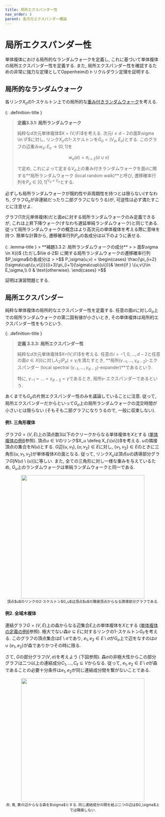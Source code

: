 ```yaml
---
title: 局所エクスパンダー性
nav_order: 3
parent: 高次元エクスパンダー概論
---
```


# 局所エクスパンダー性
単体複体における局所的なランダムウォークを定義し, これに基づいて単体複体の局所エクスパンダー性を定義する. また, 局所エクスパンダー性を確認するための非常に強力な定理としてOppenheimのトリクルダウン定理を証明する.

## 局所的なランダムウォーク
各リンク$X_\sigma$の$1$-スケルトン上での局所的な[重み付きランダムウォーク]({{site.baseurl}}/docs/chap1/random_walk_on_graph#重み付きグラフ上のランダムウォーク)を考える.

{: .definition-title }
> **定義3.3.1: 局所ランダムウォーク**
>
> 純粋な$d$次元単体複体$X = (V,\F)$を考える. 次元$i \le d-2$の面$\sigma \in \F$に対し, リンク$X_\sigma$の$1$-スケルトンを$G_\sigma = (V_\sigma,E_\sigma)$とする. このグラフの辺重み$w_\sigma\colon E_\sigma \to [0,1]$を
>
>$$
w_\sigma(e) = \pi_{i+2}(\sigma\cup e)
>$$
>
>で定め, これによって定まる$V_\sigma$上の重み付きランダムウォークを面$\sigma$に関する**局所ランダムウォーク (local random walk)**と呼び, 遷移確率行列を$P_\sigma\in [0,1]^{V_\sigma\times V_\sigma}$とする.

必ずしも局所ランダムウォークが既約性や非周期性を持つとは限らない(すなわち, グラフ$G_\sigma$が非連結だったり二部グラフになりうる)が, 可逆性は必ず満たすことに注意せよ.

グラフ($1$次元単体複体)だと面$\emptyset$に対する局所ランダムウォークのみ定義できるが, これは上昇下降ウォーク(すなわち遅延単純ランダムウォーク)と同じである. 従って局所ランダムウォークの概念はより高次元の単体複体を考える際に意味を持つ. 簡単な計算から, 遷移確率行列$P_\sigma$の各成分は以下のように表せる.

<div id="lem:local_RW_seibun" markdown="1">
{: .lemma-title }
> **補題3.3.2: 局所ランダムウォークの成分**
>
> 面$\sigma \in X(i)$ (ただし$i\le d-2$) に関する局所ランダムウォークの遷移確率行列$P_\sigma$の各成分は
>
>$$
P_\sigma(u,v) = \begin{cases}
\frac{\pi_{i+2}(\sigma\cup\{u,v\})}{(i+3)\pi_{i+1}(\sigma\cup\{u\})}& \text{if } \{u,v\}\in E_\sigma,\\
0 & \text{otherwise}.
\end{cases}
>$$
</div>

証明は演習問題とする.

## 局所エクスパンダー
純粋な単体複体の局所的なエクスパンダー性を定義する. 任意の面$\sigma$に対し$G_\sigma$上での局所ランダムウォークの第二固有値が小さいとき, その単体複体は局所的エクスパンダー性をもつという.

{: .definition-title }
> **定義 3.3.3: 局所エクスパンダー性**
>
> 純粋な$d$次元単体複体$X=(V,\F)$を考える. 任意の$i=-1,0,\dots,d-2$と任意の面$\sigma\in X(i)$に対し$\lambda_2(P_\sigma)\le \gamma_i$を満たすとき, **局所$(\gamma_{-1},\dots,\gamma_{d-2})$-エクスパンダー (local spectral $(\gamma_{-1},\dots,\gamma_{d-2})$-expander)**であるという.
> 
> 特に, $\gamma_{-1}=\dots=\gamma_{d-2} = \gamma$であるとき, 局所$\gamma$-エクスパンダーであるという.

あくまでも$G_\sigma$の片側エクスパンダー性のみを議論していることに注意. 従って, 局所エクスパンダーだからといって$G_\sigma$上の局所ランダムウォークの混交時間が小さいとは限らない (そもそも二部グラフになりうるので, 一般に収束しない).

#### 例1. 三角形複体
グラフ$G=(V,E)$上の頂点数$3$以下のクリークからなる単体複体を$X$とする ([単体複体の例6]({{site.baseurl}}/docs/chap3/definition#例6)参照). 頂点$u \in V$のリンク$X_u \defeq X_{\{u\}}$を考える. $u$の隣接頂点の集合を$N(u)$とする. $G$辺$\{u,v_1\},\{u,v_2\}\in E$に対し, $\{v_1,v_2\}\in E$のときに三角形$\{u,v_1,v_2\}$が単体複体$X$の面となる. 従って, リンク$X_u$は頂点$u$の誘導部分グラフ$G[N(u)\setminus\{u\}]$に等しい. また, 全ての三角形に対し一様な重みを与えているため, $G_u$上のランダムウォークは単純ランダムウォークと同一である.

<p align="center">
    <img src="{{site.baseurl}}/docs/images/localwalk1.png" width="400">
    <br/>
    <span style="font-size: smaller;">頂点$u$のリンクの2-スケルトン$G_u$は頂点$u$の隣接頂点からなる誘導部分グラフである.</span>
</p>

#### 例2. 全域木複体
連結グラフ$G=(V,E)$上の森からなる辺集合$E$上の単体複体を$X$とする ([単体複体の定義の例6]({{site.baseurl}}/docs/chap3/definition#例6)参照). 極大でない森$\sigma\subseteq E$に対するリンクの$1$-スケルトン$G_F$を考える. このグラフの頂点集合は$E\setminus \sigma$であり, $e_1,e_2 \in E \setminus \sigma$が$G_\sigma$上で辺をなすのは$\sigma \cup \{e_1,e_2\}$が森でありかつその時に限る.

さて, $G$の部分グラフ$(V,\sigma)$を考えよう (下図参照). 森$\sigma$の非極大性からこの部分グラフは二つ以上の連結成分$C_1,\dots,C_\ell \subseteq V$からなる. 従って, $e_1,e_2\in E\setminus \sigma$が森であることの必要十分条件は$e_1,e_2$が同じ連結成分間を繋がないことである.

<p align="center">
    <img src="{{site.baseurl}}/docs/images/forest_link.png" width="400">
    <br/>
    <span style="font-size: smaller;">赤, 青, 黄の辺からなる森を$\sigma$とする. 同じ連結成分の間を結ぶ二つの辺は$G_\sigma$上では隣接しない.</span>
</p>



